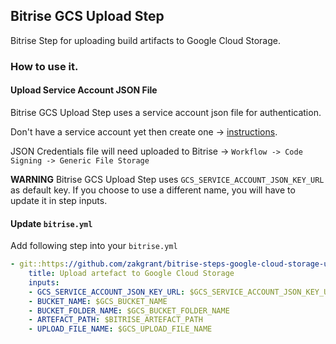 ## Bitrise GCS Upload Step

Bitrise Step for uploading build artifacts to Google Cloud Storage.

### How to use it.

#### Upload Service Account JSON File
Bitrise GCS Upload Step uses a service account json file for authentication.

Don't have a service account yet then create one -> [instructions](https://cloud.google.com/docs/authentication).

JSON Credentials file will need uploaded to Bitrise -> `Workflow -> Code Signing -> Generic File Storage`

**WARNING** Bitrise GCS Upload Step uses `GCS_SERVICE_ACCOUNT_JSON_KEY_URL` as default key. 
If you choose to use a different name, you will have to update it in step inputs.
 
#### Update `bitrise.yml`
Add following step into your `bitrise.yml`

```yaml
- git::https://github.com/zakgrant/bitrise-steps-google-cloud-storage-upload.git:
    title: Upload artefact to Google Cloud Storage
    inputs:
    - GCS_SERVICE_ACCOUNT_JSON_KEY_URL: $GCS_SERVICE_ACCOUNT_JSON_KEY_URL
    - BUCKET_NAME: $GCS_BUCKET_NAME
    - BUCKET_FOLDER_NAME: $GCS_BUCKET_FOLDER_NAME
    - ARTEFACT_PATH: $BITRISE_ARTEFACT_PATH
    - UPLOAD_FILE_NAME: $GCS_UPLOAD_FILE_NAME
```
